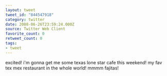```yaml
---
layout: tweet
tweet_id: "844547918"
category: twitter
date: 2008-06-26T23:59:24.000Z
source: Twitter Web Client
favorite_count: 0
retweet_count: 0
tags:
- tweet
---
```


excited! i'm gonna get me some texas lone star cafe this weekend! my fav tex mex restaurant in the whole world! mmmm fajitas!
